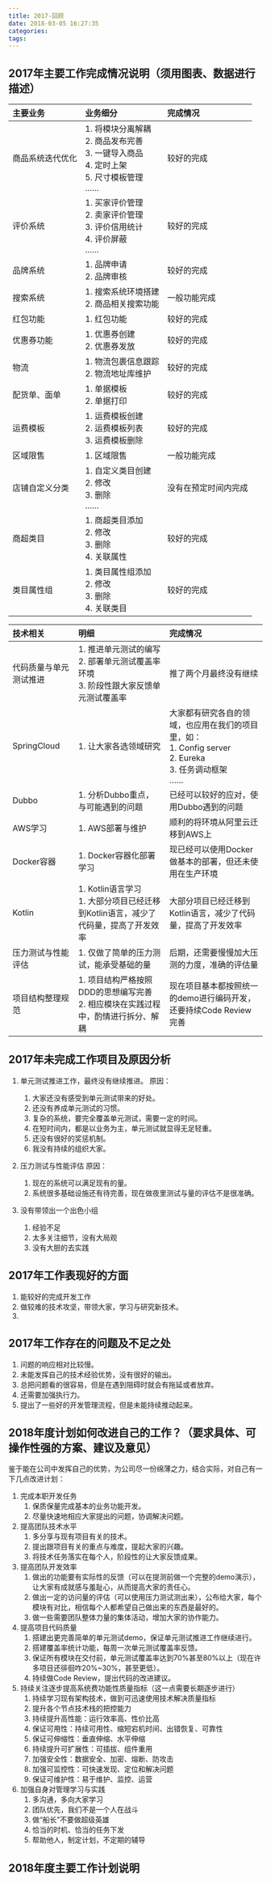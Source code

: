 ```yaml
---
title: 2017-回顾
date: 2018-03-05 16:27:35
categories:
tags:
---
```


## 2017年主要工作完成情况说明（须用图表、数据进行描述）

| 主要业务        | 业务细分                                                                                     | 完成情况            |
|:---------------|:--------------------------------------------------------------------------------------------|:-------------------|
| 商品系统迭代优化 | 1. 将模块分离解耦</br>2. 商品发布完善</br>3. 一键导入商品</br>4. 定时上架</br>5. 尺寸模板管理</br>…… | 较好的完成          |
| 评价系统        | 1. 买家评价管理</br>2. 卖家评价管理</br>3. 评价信用统计</br>4. 评价屏蔽</br>……                     | 较好的完成          |
| 品牌系统        | 1. 品牌申请</br>2. 品牌审核                                                                    | 较好的完成          |
| 搜索系统        | 1. 搜索系统环境搭建</br>2. 商品相关搜索功能                                                      | 一般功能完成        |
| 红包功能        | 1. 红包功能                                                                                  | 较好的完成          |
| 优惠券功能      | 1. 优惠券创建</br>2. 优惠券发放                                                                | 较好的完成          |
| 物流           | 1. 物流包裹信息跟踪</br>2. 物流地址库维护                                                        | 较好的完成          |
| 配货单、面单    | 1. 单据模板</br>2. 单据打印                                                                    | 较好的完成          |
| 运费模板        | 1. 运费模板创建</br>2. 运费模板列表</br>3. 运费模板删除                                          | 较好的完成          |
| 区域限售        | 1. 区域限售                                                                                  | 一般功能完成        |
| 店铺自定义分类   | 1. 自定义类目创建</br>2. 修改</br>3. 删除</br>……                                               | 没有在预定时间内完成 |
| 商超类目        | 1. 商超类目添加</br>2. 修改</br>3. 删除</br>4. 关联属性                                         | 较好的完成          |
| 类目属性组      | 1. 类目属性组添加</br>2. 修改</br>3. 删除</br>4. 关联类目                                        | 较好的完成          |

| 技术相关             | 明细                                                                             | 完成情况                                                                                                 |
|:--------------------|:--------------------------------------------------------------------------------|:--------------------------------------------------------------------------------------------------------|
| 代码质量与单元测试推进 | 1. 推进单元测试的编写</br>2. 部署单元测试覆盖率环境</br>3. 阶段性跟大家反馈单元测试覆盖率 | 推了两个月最终没有继续                                                                                     |
| SpringCloud         | 1. 让大家各选领域研究                                                              | 大家都有研究各自的领域，也应用在我们的项目里，如：</br>1. Config server</br>2. Eureka</br>3. 任务调动框架</br>…… |
| Dubbo               | 1. 分析Dubbo重点，与可能遇到的问题                                                  | 已经可以较好的应对，使用Dubbo遇到的问题                                                                      |
| AWS学习             | 1. AWS部署与维护                                                                  | 顺利的将环境从阿里云迁移到AWS上                                                                             |
| Docker容器          | 1. Docker容器化部署学习                                                           | 现已经可以使用Docker做基本的部署，但还未使用在生产环境                                                         |
| Kotlin              | 1. Kotlin语言学习</br>1. 大部分项目已经迁移到Kotlin语言，减少了代码量，提高了开发效率    | 大部分项目已经迁移到Kotlin语言，减少了代码量，提高了开发效率                                                    |
| 压力测试与性能评估    | 1. 仅做了简单的压力测试，能承受基础的量                                              | 后期，还需要慢慢加大压测的力度，准确的评估量                                                                  |
| 项目结构整理规范      | 1. 项目结构严格按照DDD的思想编写完善</br>2. 相应模块在实践过程中，酌情进行拆分、解耦      | 现在项目基本都按照统一的demo进行编码开发，还要持续Code Review完善                                                   |

## 2017年未完成工作项目及原因分析

1. 单元测试推进工作，最终没有继续推进。
    原因：
    1. 大家还没有感受到单元测试带来的好处。
    2. 还没有养成单元测试的习惯。
    3. 复杂的系统，要完全覆盖单元测试，需要一定的时间。
    4. 在短时间内，都是以业务为主，单元测试就显得无足轻重。
    5. 还没有很好的奖惩机制。
    6. 我没有持续的组织大家。

2. 压力测试与性能评估
    原因：
    1. 现在的系统可以满足现有的量。
    2. 系统很多基础设施还有待完善，现在做夜里测试与量的评估不是很准确。

3. 没有带领出一个出色小组
    1. 经验不足
    2. 太多关注细节，没有大局观
    3. 没有大胆的去实践

## 2017年工作表现好的方面

1. 能较好的完成开发工作
2. 做较难的技术攻坚，带领大家，学习与研究新技术。
3. 


## 2017年工作存在的问题及不足之处

1. 问题的响应相对比较慢。
2. 未能发挥自己的技术经验优势，没有很好的输出。
3. 总把问题看的很容易，但是在遇到阻碍时就会有拖延或者放弃。
4. 还需要加强执行力。
5. 提出了一些好的开发管理流程，但是未能持续推动起来。

## 2018年度计划如何改进自己的工作？（要求具体、可操作性强的方案、建议及意见）

鉴于能在公司中发挥自己的优势，为公司尽一份绵薄之力，结合实际，对自己有一下几点改进计划：

1. 完成本职开发任务
    1. 保质保量完成基本的业务功能开发。
    2. 尽量快速地相应大家提出的问题，协调解决问题。
2. 提高团队技术水平
    1. 多分享与现有项目有关的技术。
    2. 提出跟项目有关的重点与难度，提起大家的兴趣。
    3. 将技术任务落实在每个人，阶段性的让大家反馈成果。
3. 提高团队开发效率
    1. 做出的功能要有实际性的反馈（可以在提测前做一个完整的demo演示），让大家有成就感与羞耻心，从而提高大家的责任心。
    2. 做出一定的访问量的评估（可以使用压力测试测出来），公布给大家，每个模块有对比，相信每个人都希望自己做出来的东西是最好的。
    3. 做一些需要团队整体力量的集体活动，增加大家的协作能力。
4. 提高项目代码质量
    1. 搭建出更完善简单的单元测试demo，保证单元测试推进工作继续进行。
    2. 搭建覆盖率统计功能，每周一次单元测试覆盖率反馈。
    3. 保证所有模块在交付前，单元测试覆盖率达到70%甚至80%以上（现在许多项目还徘徊咋20%~30%，甚至更低）。
    4. 持续做Code Review，提出代码的改进建议。
5. 持续关注逐步提高系统费功能性质量指标（这一点需要长期逐步进行）
    1. 持续学习现有架构技术，做到可迅速使用技术解决质量指标
    2. 提升各个节点技术栈的把控能力
    3. 持续提升高性能：运行效率高、性价比高
    4. 保证可用性：持续可用性、缩短宕机时间、出错恢复、可靠性
    5. 保证可伸缩性：垂直伸缩、水平伸缩
    6. 持续提升可扩展性：可插拔、组件重用
    7. 加强安全性：数据安全、加密、熔断、防攻击
    8. 加强可监控性：可快速发现、定位和解决问题
    9. 保证可维护性：易于维护、监控、运营
6. 加强自身对管理学习与实践
    1. 多沟通，多向大家学习
    2. 团队优先，我们不是一个人在战斗
    3. 做“船长”不要做超级英雄
    4. 恰当的时机、恰当的任务下发
    5. 帮助他人，制定计划，不定期的辅导


## 2018年度主要工作计划说明

